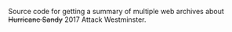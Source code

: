 Source code for getting a summary of multiple web archives about ~~Hurricane Sandy~~ 2017 Attack Westminster.
